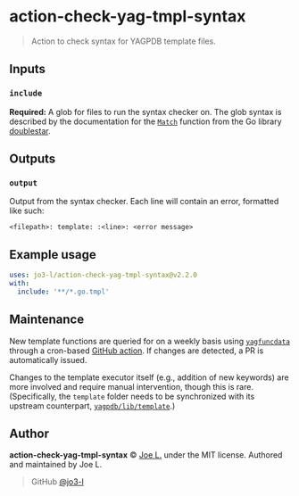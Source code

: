 # action-check-yag-tmpl-syntax

> Action to check syntax for YAGPDB template files.

## Inputs

### `include`

**Required:** A glob for files to run the syntax checker on. The glob syntax is described by the documentation for the [`Match`](https://pkg.go.dev/github.com/bmatcuk/doublestar/v4#Match) function from the Go library [doublestar](https://github.com/bmatcuk/doublestar).

## Outputs

### `output`

Output from the syntax checker. Each line will contain an error, formatted like such:

```
<filepath>: template: :<line>: <error message>
```

## Example usage

```yml
uses: jo3-l/action-check-yag-tmpl-syntax@v2.2.0
with:
  include: '**/*.go.tmpl'
```

## Maintenance

New template functions are queried for on a weekly basis using [`yagfuncdata`](https://github.com/jo3-l/yagfuncdata) through a cron-based [GitHub action](./.github/workflows/regenerate-funcs.yml). If changes are detected, a PR is automatically issued.

Changes to the template executor itself (e.g., addition of new keywords) are more involved and require manual intervention, though this is rare. (Specifically, the `template` folder needs to be synchronized with its upstream counterpart, [`yagpdb/lib/template`](https://github.com/botlabs-gg/yagpdb/tree/master/lib/template).)

## Author

**action-check-yag-tmpl-syntax** © [Joe L.](https://github.com/jo3-l) under the MIT license. Authored and maintained by Joe L.

> GitHub [@jo3-l](https://github.com/jo3-l)
